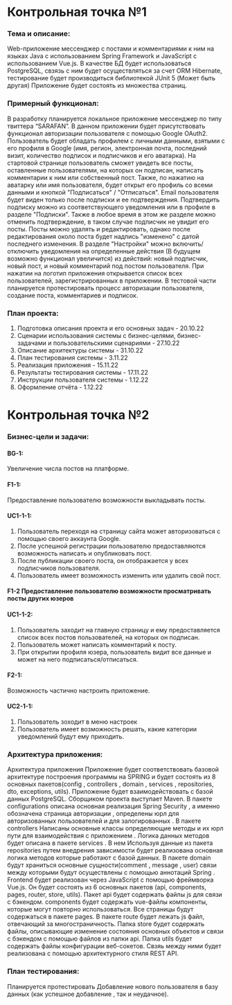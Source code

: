 # **Контрольная точка №1**
### Тема и описание:
Web-приложение мессенджер с постами и комментариями к ним на языках Java с 
использованием Spring Framework и JavaScript с использованием Vue.js. В качестве БД будет использоваться PostgreSQL, 
свзязь с ним будет осуществляться за счет ORM Hibernate, тестирование будет 
производиться библиотекой JUnit 5 (Может быть другая) 
Приложение будет состоять из множества страниц. 
### Примерный функционал:
В разработку планируется локальное 
приложение мессенджер по типу твиттера “SARAFAN”. 
В данном приложении будет присутствовать функционал авторизации пользователя с помощью Google OAuth2. 
Пользователь будет обладать профилем с личными данными, взятыми с его профиля в Google (имя, регион, электронная почта, 
последний визит, количество подписок и подписчиков и его аватарка). На стартовой странице 
пользователь сможет увидеть все посты, оставленные пользователями, на которых он подписан, написать комментарии 
к ним или собственный пост. Также, по нажатию на аватарку или имя пользователя, будет открыт его профиль со всеми 
данными и кнопкой "Подписаться" / "Отписаться". Email пользователя будет виден только после подписки и ее подтверждения. 
Подтвердить подписку можно из соответствующего уведомления или в профиле в разделе "Подписки". Также в любое время в 
этом же разделе можно отменить подтверждение, в таком случае подписчик не увидит его посты. Посты можно удалять и 
редактировать, однако после редактирования около поста будет надпись "изменено" с датой последнего изменения.
В разделе "Настройки" можно включить/отключить уведомления на определенные действия 
(В будущем возможно функционал увеличится) из действий: новый подписчик, новый пост, и новый комментарий под постом 
пользователя. При нажатии на логотип приложения открывается список всех пользователей, зарегистрированных в приложении.
В тестовой части планируется протестировать процесс авторизации пользователя, создание поста, комментариев и подписок.
### План проекта:
1.	Подготовка описания проекта и его основных задач - 20.10.22
2.	Сценарии использования системы с бизнес-целями, бизнес-задачами и пользовательскими сценариями - 27.10.22
3.	Описание архитектуры системы - 31.10.22
4.	План тестирования системы - 3.11.22
5.	Реализация приложения - 15.11.22
6.	Результаты тестирования системы - 17.11.22
7. Инструкции пользователя системы - 1.12.22
8. Оформление отчёта - 1.12.22

# **Контрольная точка №2**
### Бизнес-цели и задачи:
#### BG-1: 
Увеличение числа постов на платформе.
#### F1-1: 
Предоставление пользователю возможности выкладывать посты.
#### UC1-1-1:
1. Пользователь переходя на страницу сайта может авторизоваться с помощью своего аккаунта Google.
2. После успешной регистрации пользователю предоставляются возможность написать и опубликовать пост.
3. После публикации своего поста, он отображается у всех подписчиков пользователя.
4. Пользователь имеет возможность изменить или удалить свой пост.
#### F1-2 Предоставление пользователю возможности просматривать посты других юзеров
#### UC1-1-2:
1. Пользователь заходит на главную страницу и ему предоставляется список всех постов пользователей, на которых он подписан.
2. Пользователь может написать комментарий к посту.
3. При открытии профиля юзера, пользователь видит все данные и может на него подписаться/отписаться.
#### F2-1:
Возможность частично настроить приложение.
#### UC2-1-1:
1. Пользователь зоходит в меню настроек
2. Пользователь имеет возможность решать, какие категории уведомлений будут ему приходить.
### Архитектура приложения:
Архитектура приложения Приложение будет соответствовать базовой архитектуре построения программы на SPRING и 
будет состоять из 8 основных пакетов(config , controllers , domain , services , repositories, dto, exceptions, utils). 
Приложение будет взаимодействовать с базой данных PostgreSQL. Сборщиком проекта выступает Maven. 
В пакете configurations описана основная реализация Spring Security , а именно обозначена страница авторизации , 
определены юрл для авторизованных пользователей и для залогированных . В пакете controllers 
Написаны основные классы определяющие методы и их юрл пути для взаимодействия с приложением . Логика данных методов 
будет описана в пакете services . В нем Используя данные из пакета repositories путем внедрения зависимости будет 
реализована основная логика методов которые работают с базой данных. В пакете domain будут храниться основные 
сущности(comment , message , user) связи между которыми будут осуществлены с помощью аннотаций Spring . 
Frontend будет реализован через JavaScript с помощью фреймворка Vue.js. Он будет состоять из 6 основных пакетов (api, components, pages, router, store, utils).
Пакет api будет содержать файлы js для связи с бэкендом. components будет содержать vue-файлы компоненты, которые могут
повторно использоваться. Все страницы будут содержаться в пакете pages. В пакете route будет лежать js файл, отвечающий
за многостраничность. Папка store будет содержать файлы, описывающие изменение состояния основных объектов и связи с
бэкендом с помощью файлов из папки api. Папка utils будет содержать файлы конфигурации веб-сокетов.
Свзяь между ними будет реализована с помощью архитектурного стиля REST API. 
### План тестирования:
Планируется протестировать Добавление нового пользователя в базу данных (как успешное добавление , так и неудачное).